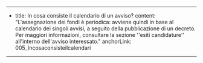 ---
  - title: In cosa consiste il calendario di un avviso?
    content: "L'assegnazione dei fondi è periodica: avviene quindi in base al calendario dei singoli avvisi, a seguito della pubblicazione di un decreto. Per maggiori informazioni, consultare la sezione ''esiti candidature'' all'interno dell'avviso interessato."
    anchorLink: 005_Incosaconsisteilcalendari
---